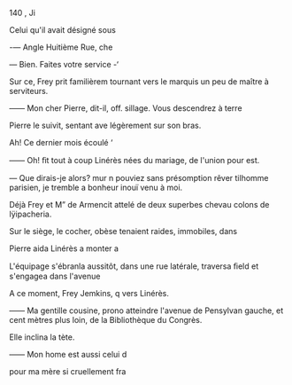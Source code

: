 140 , Ji

Celui qu'il avait désigné sous

-— Angle Huitième Rue, che

— Bien. Faites votre service -‘

Sur ce, Frey prit familièrem
tournant vers le marquis un peu
de maître à serviteurs.

—— Mon cher Pierre, dit-il, off.
sillage. Vous descendrez à terre

Pierre le suivit, sentant ave
légèrement sur son bras.

Ah! Ce dernier mois écoulé ‘

—— Oh! ﬁt tout à coup Linérès
nées du mariage, de l'union pour
est.

— Que dirais-je alors? mur n
pouviez sans présomption rêver
tilhomme parisien, je tremble a
bonheur inouï venu à moi.

Déjà Frey et M” de Armencit
attelé de deux superbes chevau
colons de lÿipacheria.

Sur le siège, le cocher, obèse
tenaient raides, immobiles, dans

Pierre aida Linérès a monter a

L'équipage s'ébranla aussitôt,
dans une rue latérale, traversa
ﬁeld et s'engagea dans l'avenue

A ce moment, Frey Jemkins, q
vers Linérès.

—— Ma gentille cousine, prono
atteindre l'avenue de Pensylvan
gauche, et cent mètres plus loin,
de la Bibliothèque du Congrès.

Elle inclina la tète.

—— Mon home est aussi celui d

pour ma mère si cruellement fra

